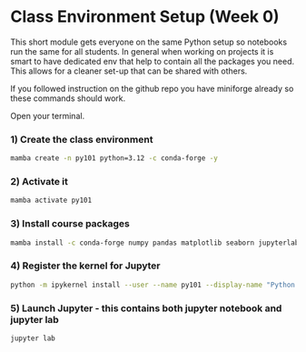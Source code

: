 # Class Environment Setup (Week 0)

This short module gets everyone on the same Python setup so notebooks run the same for all students.
In general when working on projects it is smart to have dedicated env that help to contain all the packages you need.
This allows for a cleaner set-up that can be shared with others.


If you followed instruction on the github repo you have miniforge already so these commands should work. 


Open your terminal.

### 1) Create the class environment
```bash
mamba create -n py101 python=3.12 -c conda-forge -y
```

### 2) Activate it
```bash
mamba activate py101
```

### 3) Install course packages
```bash
mamba install -c conda-forge numpy pandas matplotlib seaborn jupyterlab notebook ipykernel cartopy geopandas -y
```

### 4) Register the kernel for Jupyter
```bash
python -m ipykernel install --user --name py101 --display-name "Python (py101)"
```

### 5) Launch Jupyter - this contains both jupyter notebook and jupyter lab 
```bash
jupyter lab
```
